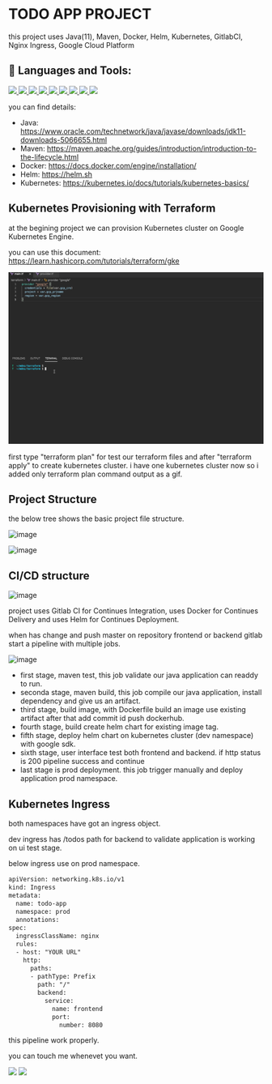 # TODO APP PROJECT

this project uses Java(11), Maven, Docker, Helm, Kubernetes, GitlabCI, Nginx Ingress, Google Cloud Platform


## 🚀 Languages and Tools:

<p align="left"> 
    <a href="https://www.java.com" target="_blank"> <img src="https://img.icons8.com/color/48/000000/java-coffee-cup-logo.png"/> </a>
    <a href="https://spring.io/projects/spring-boot" target="_blank"> <img src="https://img.icons8.com/color/48/000000/spring-logo.png"/> </a> 
    <a href="https://git-scm.com/" target="_blank"> <img src="https://img.icons8.com/color/48/000000/git.png"/> </a> 
    <a href="https://docs.gitlab.com/ee/ci/" target="_blank"> <img src="https://img.icons8.com/color/48/000000/gitlab.png"/> </a>
    <a href="https://maven.apache.org" target"_blank"> <img src="https://img.icons8.com/ios/50/000000/maven-ios.png"/> </a>
    <a href="https://docker.com" target"_blank"> <img src="https://img.icons8.com/color/48/000000/docker.png"/> </a>
    <a href="https://kubernetes.io" target"_blank"> <img src="https://img.icons8.com/color/48/000000/kubernetes.png"/> </a>
    <a href="https://nginx.com" target"_blank"> <img src="https://img.icons8.com/color/48/000000/nginx.png"/> </a>
    <a href="https://cloud.google.com" target"_blank"> <img src="https://img.icons8.com/color/48/000000/google-cloud.png"/> </a>
    
    
    
</p>

you can find details:

* Java: https://www.oracle.com/technetwork/java/javase/downloads/jdk11-downloads-5066655.html
* Maven: https://maven.apache.org/guides/introduction/introduction-to-the-lifecycle.html
* Docker: https://docs.docker.com/engine/installation/
* Helm: https://helm.sh
* Kubernetes: https://kubernetes.io/docs/tutorials/kubernetes-basics/


## Kubernetes Provisioning with Terraform

at the begining project we can provision Kubernetes cluster on Google Kubernetes Engine.

you can use this document: https://learn.hashicorp.com/tutorials/terraform/gke

![image](https://github.com/alperen-selcuk/mdns/blob/master/images/tf.gif?raw=true)

first type "terraform plan" for test our terraform files and after "terraform apply" to create kubernetes cluster. i have one kubernetes cluster now so i added only terraform plan command output as a gif.

## Project Structure

the below tree shows the basic project file structure.

![image](https://user-images.githubusercontent.com/78741582/138430969-2991c5fc-e469-4c24-8759-71aa1c578c50.png)


![image](https://user-images.githubusercontent.com/78741582/138431053-efab9ac9-5d8c-4111-b189-66e187f70f98.png)


## CI/CD structure

![image](https://user-images.githubusercontent.com/78741582/138431415-474f3ac3-cc54-4c4d-a08b-5b24d1b6f6a9.png)

project uses Gitlab CI for Continues Integration, uses Docker for Continues Delivery and uses Helm for Continues Deployment.

when has change and push master on repository frontend or backend gitlab start a pipeline with multiple jobs.

![image](https://user-images.githubusercontent.com/78741582/138440485-152c203d-22d0-4e7a-a4a7-02449090cc90.png)

* first stage, maven test, this job validate our java application can readdy to run. 
* seconda stage, maven build, this job compile our java application, install dependency and give us an artifact.
* third stage, build image, with Dockerfile build an image use existing artifact after that add commit id push dockerhub.
* fourth stage, build create helm chart for existing image tag.
* fifth stage, deploy helm chart on kubernetes cluster (dev namespace) with google sdk. 
* sixth stage, user interface test both frontend and backend. if http status is 200 pipeline success and continue
* last stage is prod deployment. this job trigger manually and deploy application prod namespace.

## Kubernetes Ingress 

both namespaces have got an ingress object. 

dev ingress has /todos path for backend to validate application is working on ui test stage.

below ingress use on prod namespace.

```
apiVersion: networking.k8s.io/v1
kind: Ingress
metadata:
  name: todo-app
  namespace: prod
  annotations:
spec:
  ingressClassName: nginx
  rules:
  - host: "YOUR URL"
    http:
      paths:
      - pathType: Prefix
        path: "/"
        backend:
          service:
            name: frontend
            port:
              number: 8080

```

this pipeline work properly. 

you can touch me whenevet you want.

<p
    <a href="https://www.linkedin.com/in/hasan-alperen-selçuk-529a8a4a/" target"_blank"> <img src="https://img.icons8.com/color/48/000000/linkedin.png"/> </a>
     <a href="https://alperenhasanselcuk.medium.com" target"_blank"> <img src="https://img.icons8.com/color/48/000000/medium-logo--v2.png"/> </a>
</p>

